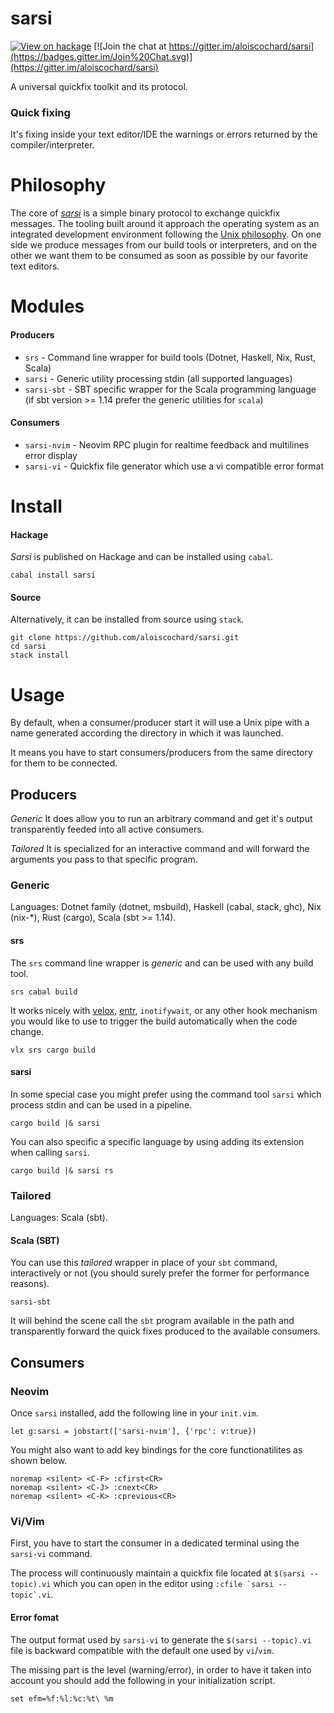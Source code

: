 sarsi
=====

[![View on hackage](https://img.shields.io/hackage/v/sarsi.svg)](http://hackage.haskell.org/package/sarsi)
[![Join the chat at https://gitter.im/aloiscochard/sarsi](https://badges.gitter.im/Join%20Chat.svg)](https://gitter.im/aloiscochard/sarsi)

A universal quickfix toolkit and its protocol.

### Quick fixing

It's fixing inside your text editor/IDE the warnings or errors returned by the compiler/interpreter.

# Philosophy

The core of *[sarsi](https://en.wiktionary.org/wiki/sarcio#Latin)* is a simple binary protocol to exchange quickfix messages. The tooling built around it approach the operating system as an integrated development environment following the [Unix philosophy](https://en.wikipedia.org/wiki/Unix_philosophy). On one side we produce messages from our build tools or interpreters, and on the other we want them to be consumed as soon as possible by our favorite text editors.

# Modules

#### Producers

 - `srs` - Command line wrapper for build tools (Dotnet, Haskell, Nix, Rust, Scala)
 - `sarsi` - Generic utility processing stdin (all supported languages)
 - `sarsi-sbt` - SBT specific wrapper for the Scala programming language (if sbt version >= 1.14 prefer the generic utilities for `scala`)

#### Consumers

 - `sarsi-nvim` - Neovim RPC plugin for realtime feedback and multilines error display
 - `sarsi-vi` - Quickfix file generator which use a vi compatible error format

# Install

#### Hackage

*Sarsi* is published on Hackage and can be installed using `cabal`.

    cabal install sarsi

#### Source

Alternatively, it can be installed from source using `stack`.

    git clone https://github.com/aloiscochard/sarsi.git
    cd sarsi
    stack install

# Usage

By default, when a consumer/producer start it will use a Unix pipe with a name generated according the directory in which it was launched.

It means you have to start consumers/producers from the same directory for them to be connected.

## Producers

*Generic*
It does allow you to run an arbitrary command and get it's output transparently feeded into all active consumers.

*Tailored*
It is specialized for an interactive command and will forward the arguments you pass to that specific program.

### Generic

Languages: Dotnet family (dotnet, msbuild), Haskell (cabal, stack, ghc), Nix (nix-*), Rust (cargo), Scala (sbt >= 1.14).

#### srs

The `srs` command line wrapper is *generic* and can be used with any build tool.

    srs cabal build

It works nicely with [velox](https://github.com/aloiscochard/velox/), [entr](http://entrproject.org/), `inotifywait`, or any other hook mechanism you would like to use to trigger the build automatically when the code change.

    vlx srs cargo build

#### sarsi

In some special case you might prefer using the command tool `sarsi` which process stdin and can be used in a pipeline.

    cargo build |& sarsi

You can also specific a specific language by using adding its extension when calling `sarsi`.

    cargo build |& sarsi rs

### Tailored

Languages: Scala (sbt).

#### Scala (SBT)

You can use this *tailored* wrapper in place of your `sbt` command, interactively or not (you should surely prefer the former for performance reasons).

    sarsi-sbt

It will behind the scene call the `sbt` program available in the path and transparently forward the quick fixes produced to the available consumers.

## Consumers

### Neovim

Once `sarsi` installed, add the following line in your `init.vim`.

    let g:sarsi = jobstart(['sarsi-nvim'], {'rpc': v:true})

You might also want to add key bindings for the core functionatilites as shown below.

    noremap <silent> <C-F> :cfirst<CR>
    noremap <silent> <C-J> :cnext<CR>
    noremap <silent> <C-K> :cprevious<CR>

### Vi/Vim

First, you have to start the consumer in a dedicated terminal using the `sarsi-vi` command.

The process will continuously maintain a quickfix file located at `$(sarsi --topic).vi` which you can open in the editor using ```:cfile `sarsi --topic`.vi```.

#### Error fomat

The output format used by `sarsi-vi` to generate the  `$(sarsi --topic).vi` file is backward compatible with the default one used by `vi`/`vim`.

The missing part is the level (warning/error), in order to have it taken into account you should add the following in your initialization script.

`set efm=%f:%l:%c:%t\ %m`
